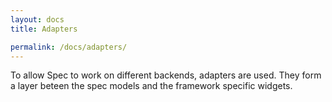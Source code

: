 ```yaml
---
layout: docs
title: Adapters

permalink: /docs/adapters/
---
```


To allow Spec to work on different backends, adapters are used.
They form a layer beteen the spec models and the framework specific widgets.